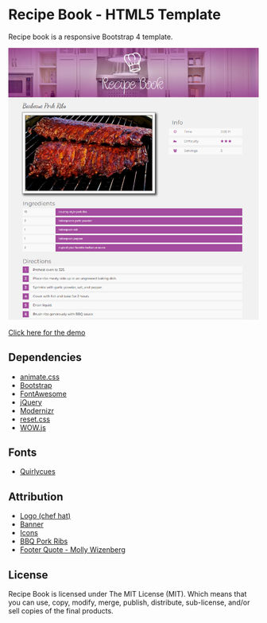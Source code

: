 # Recipe Book - HTML5 Template

Recipe book is a responsive Bootstrap 4 template.

![screenshot](resources/screenshot.png)

[Click here for the demo](https://jraleman.com/recipe-book-html-template)

## Dependencies

  - [animate.css](https://github.com/daneden/animate.css)
  - [Bootstrap](https://github.com/twbs/bootstrap)
  - [FontAwesome](https://fontawesome.com/v4.7.0/)
  - [jQuery](https://github.com/jquery/jquery)
  - [Modernizr](https://github.com/Modernizr/Modernizr)
  - [reset.css](https://meyerweb.com/eric/tools/css/reset/index.html)
  - [WOW.js](https://github.com/matthieua/WOW)

## Fonts

  - [Quirlycues](http://www.1001fonts.com/quirlycues-font.html)

## Attribution

  - [Logo (chef hat)](https://www.zazzle.com/cook_chef_hat_icon_postcard-239361171046549479)
  - [Banner](https://fgparker.s3.amazonaws.com/assets/43dcaf6c80cdbc1cbccffb8f718d0952b7f34bf8/kitchen-banner.full.jpg?1425296988)
  - [Icons](https://icons8.com/icon/set/food)
  - [BBQ Pork Ribs](http://wandering-wino.com/site_media/uploads/food/bbq_pork_ribs.jpg)
  - [Footer Quote - Molly Wizenberg](https://www.goodreads.com/author/show/1321968.Molly_Wizenberg)

## License

Recipe Book is licensed under The MIT License (MIT).
Which means that you can use, copy, modify, merge, publish, distribute,
sub-license, and/or sell copies of the final products.

